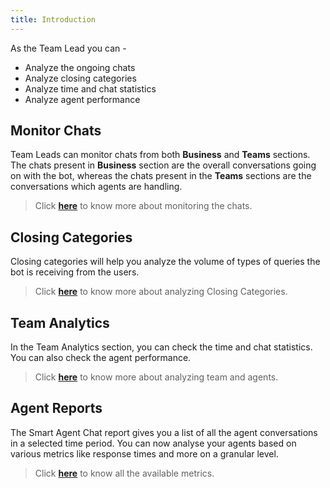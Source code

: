 ```yaml
---
title: Introduction
---
```


As the Team Lead you can -
* Analyze the ongoing chats
* Analyze closing categories
* Analyze time and chat statistics
* Analyze agent performance

## Monitor Chats

Team Leads can monitor chats from both **Business** and **Teams** sections. The chats present in **Business** section are the overall conversations going on with the bot, whereas the chats present in the **Teams** sections are the conversations which agents are handling.

> Click [**here**](https://docs.haptik.ai/agent-chat/businesses) to know more about monitoring the chats.

## Closing Categories

Closing categories will help you analyze the volume of types of queries the bot is receiving from the users. 

> Click [**here**](https://docs.haptik.ai/agent-chat/monitor-closing-categories) to know more about analyzing Closing Categories.

## Team Analytics

In the Team Analytics section, you can check the time and chat statistics. You can also check the agent performance.

> Click [**here**](https://docs.haptik.ai/agent-chat/analytics) to know more about analyzing team and agents.

## Agent Reports

The Smart Agent Chat report gives you a list of all the agent conversations in a selected time period. You can now analyse your agents based on various metrics like response times and more on a granular level. 

> Click [**here**](https://docs.haptik.ai/agent-chat/agent-reports) to know all the available metrics.
